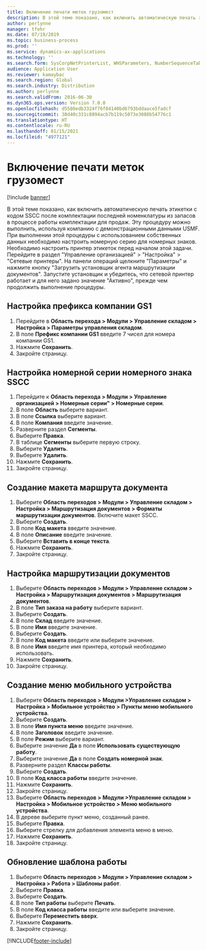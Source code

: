 ```yaml
---
title: Включение печати меток грузомест
description: В этой теме показано, как включить автоматическую печать этикетки с кодом SSCC после комплектации последней номенклатуры из запасов в процессе работы комплектации для продаж.
author: perlynne
manager: tfehr
ms.date: 07/19/2019
ms.topic: business-process
ms.prod: ''
ms.service: dynamics-ax-applications
ms.technology: ''
ms.search.form: SysCorpNetPrinterList, WHSParameters, NumberSequenceTableListPage, NumberSequenceDetails, WHSDocumentRoutingLayout, WHSDocumentRouting, WHSRFMenuItem, WHSRFMenu, WHSWorkTemplateTable, WHSLicensePlateLabelBuildConfig, WHSLicensePlateLabel
audience: Application User
ms.reviewer: kamaybac
ms.search.region: Global
ms.search.industry: Distribution
ms.author: perlynne
ms.search.validFrom: 2016-06-30
ms.dyn365.ops.version: Version 7.0.0
ms.openlocfilehash: d5580edb3324f76f04140bd6793bddaace5fadcf
ms.sourcegitcommit: 38d40c331c8894acb7b119c5073e3088b54776c1
ms.translationtype: HT
ms.contentlocale: ru-RU
ms.lasthandoff: 01/15/2021
ms.locfileid: "4977121"
---
```

# <a name="enable-license-plate-label-printing"></a>Включение печати меток грузомест

[!include [banner](../../includes/banner.md)]

В этой теме показано, как включить автоматическую печать этикетки с кодом SSCC после комплектации последней номенклатуры из запасов в процессе работы комплектации для продаж. Эту процедуру можно выполнить, используя компанию с демонстрационными данными USMF. При выполнении этой процедуры с использованием собственных данных необходимо настроить номерную серию для номерных знаков. Необходимо настроить принтер этикеток перед началом этой задачи. Перейдите в раздел "Управление организацией" > "Настройка" > "Сетевые принтеры". На панели операций щелкните "Параметры" и нажмите кнопку "Загрузить установщик агента маршрутизации документов". Запустите установщик и убедитесь, что сетевой принтер работает и для него задано значение "Активно", прежде чем продолжить выполнение процедуры.


## <a name="set-up-the-gs1-company-prefix"></a>Настройка префикса компании GS1
1. Перейдите в **Область перехода > Модули > Управление складом > Настройка > Параметры управления складом**.
2. В поле **Префикс компании GS1** введите 7 чисел для номера компании GS1.
3. Нажмите **Сохранить**.
4. Закройте страницу.

## <a name="setup-the-sscc-license-plate-number-sequence"></a>Настройка номерной серии номерного знака SSCC
1. Перейдите к **Область перехода > Модули > Управление организацией > Номерные серии" > Номерные серии**.
2. В поле **Область** выберите вариант.
3. В поле **Ссылка** выберите вариант.
4. В поле **Компания** введите значение.
5. Разверните раздел **Сегменты**.
6. Выберите **Правка**.
7. В таблице **Сегменты** выберите первую строку.
8. Выберите **Удалить**.
9. Выберите **Удалить**.
10. Нажмите **Сохранить**.
11. Закройте страницу.

## <a name="create-the-document-route-layout"></a>Создание макета маршрута документа
1. Выберите **Область переходов > Модули > Управление складом > Настройка > Маршрутизация документов > Форматы маршрутизации документов**. Включите макет SSCC.  
2. Выберите **Создать**.
3. В поле **Код макета** введите значение.
4. В поле **Описание** введите значение.
5. Выберите **Вставить в конце текста**.
6. Нажмите **Сохранить**.
7. Закройте страницу.

## <a name="set-up-the-document-routing"></a>Настройка маршрутизации документов
1. Выберите **Область переходов > Модули > Управление складом > Настройка > Маршрутизация документов > Маршрутизация документов**.
2. В поле **Тип заказа на работу** выберите вариант.
3. Выберите **Создать**.
4. В поле **Склад** введите значение.
5. В поле **Имя** введите значение.
6. Выберите **Создать**.
7. В поле **Код макета** введите или выберите значение.
8. В поле **Имя** введите имя принтера, который необходимо использовать.
9. Нажмите **Сохранить**.
10. Закройте страницу.

## <a name="create-mobile-device-menu"></a>Создание меню мобильного устройства
1. Выберите **Область переходов > Модули >Управление складом > Настройка > Мобильное устройство > Пункты меню мобильного устройства**.
2. Выберите **Создать**.
3. В поле **Имя пункта меню** введите значение.
4. В поле **Заголовок** введите значение.
5. В поле **Режим** выберите вариант.
6. Выберите значение **Да** в поле **Использовать существующую работу**.
7. Выберите значение **Да** в поле **Создать номерной знак**.
8. Разверните раздел **Классы работы**.
9. Выберите **Создать**.
10. В поле **Код класса работы** введите значение.
11. Нажмите **Сохранить**.
12. Закройте страницу.
13. Выберите **Область переходов > Модули >Управление складом > Настройка > Мобильное устройство > Меню мобильного устройства**.
14. В дереве выберите пункт меню, созданный ранее.
15. Выберите **Правка**.
16. Выберите стрелку для добавления элемента меню в меню.
17. Нажмите **Сохранить**.
18. Закройте страницу.

## <a name="update-a-work-template"></a>Обновление шаблона работы
1. Выберите **Область переходов > Модули > Управление складом > Настройка > Работа > Шаблоны работ**.
2. Выберите **Правка**.
3. Выберите **Создать**.
4. В поле **Тип работы** выберите **Печать**.
5. В поле **Код класса работы** введите или выберите значение.
6. Выберите **Переместить вверх**.
7. Нажмите **Сохранить**.
8. Закройте страницу.



[!INCLUDE[footer-include](../../../includes/footer-banner.md)]